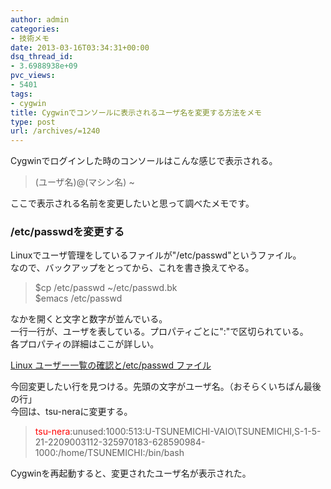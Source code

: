 ```yaml
---
author: admin
categories:
- 技術メモ
date: 2013-03-16T03:34:31+00:00
dsq_thread_id:
- 3.6988938e+09
pvc_views:
- 5401
tags:
- cygwin
title: Cygwinでコンソールに表示されるユーザ名を変更する方法をメモ
type: post
url: /archives/=1240
---
```


Cygwinでログインした時のコンソールはこんな感じで表示される。

> (ユーザ名)@(マシン名) ~

ここで表示される名前を変更したいと思って調べたメモです。

### /etc/passwdを変更する

Linuxでユーザ管理をしているファイルが"/etc/passwd"というファイル。   
なので、バックアップをとってから、これを書き換えてやる。

> $cp /etc/passwd ~/etc/passwd.bk   
> $emacs /etc/passwd 

なかを開くと文字と数字が並んでいる。   
一行一行が、ユーザを表している。プロパティごとに":"で区切られている。   
各プロパティの詳細はここが詳しい。

[Linux ユーザー一覧の確認と/etc/passwd ファイル][1]

今回変更したい行を見つける。先頭の文字がユーザ名。（おそらくいちばん最後の行」   
今回は、tsu-neraに変更する。

> <font color="#ff0000">tsu-nera</font>:unused:1000:513:U-TSUNEMICHI-VAIO\TSUNEMICHI,S-1-5-21-2209003112-325970183-628590984-1000:/home/TSUNEMICHI:/bin/bash

Cygwinを再起動すると、変更されたユーザ名が表示された。

 [1]: https://kazmax.zpp.jp/linux_beginner/etc_passwd.html
